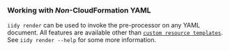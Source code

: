 ### Working with *Non*-CloudFormation YAML

`iidy render` can be used to invoke the pre-processor on any YAML
document. All features are available other than [`custom resource
templates`](./custom-resource-templates.md). See `iidy render --help` for
some more information.
